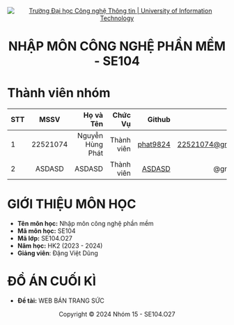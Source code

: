 <!-- Banner -->
<p align="center">
  <a href="https://www.uit.edu.vn/" title="Trường Đại học Công nghệ Thông tin" style="border: none;">
    <img src="https://i.imgur.com/WmMnSRt.png" alt="Trường Đại học Công nghệ Thông tin | University of Information Technology">
  </a>
</p>

<h1 align="center"><b>NHẬP MÔN CÔNG NGHỆ PHẦN MỀM - SE104 </b></h1>

# Thành viên nhóm
| STT    | MSSV          | Họ và Tên              |Chức Vụ    | Github                                                  | Email                   |
| ------ |:-------------:| ----------------------:|----------:|--------------------------------------------------------:|-------------------------:
| 1      | 22521074      | Nguyễn Hùng Phát         |Thành viên|[phat9824](https://github.com/phat9824)  |22521074@gm.uit.edu.vn   |
| 2      | ASDASD      | ASDASD        | Thành viên|[ASDASD](https://github.com/)            |@gm.uit.edu.vn   |


# GIỚI THIỆU MÔN HỌC
* **Tên môn học:** Nhập môn công nghệ phần mềm
* **Mã môn học:** SE104
* **Mã lớp:** SE104.O27
* **Năm học:** HK2 (2023 - 2024)
* **Giảng viên**: Đặng Việt Dũng

# ĐỒ ÁN CUỐI KÌ
* **Đề tài:** WEB BÁN TRANG SỨC


<p align='center'>Copyright © 2024 Nhóm 15 - SE104.O27</p>


